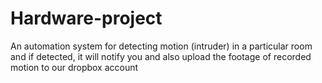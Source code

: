 # Hardware-project
An automation system for detecting motion (intruder) in a particular room and if detected, it will notify you and also upload the footage of recorded motion to our dropbox account
